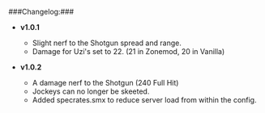 ###Changelog:###

* **v1.0.1**
  * Slight nerf to the Shotgun spread and range.
  * Damage for Uzi's set to 22. (21 in Zonemod, 20 in Vanilla)

* **v1.0.2**
  * A damage nerf to the Shotgun (240 Full Hit)
  * Jockeys can no longer be skeeted.
  * Added specrates.smx to reduce server load from within the config.